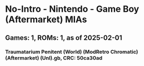 # No-Intro - Nintendo - Game Boy (Aftermarket) MIAs
## Games: 1, ROMs: 1, as of 2025-02-01
### Traumatarium Penitent (World) (ModRetro Chromatic) (Aftermarket) (Unl).gb, CRC: 50ca30ad
